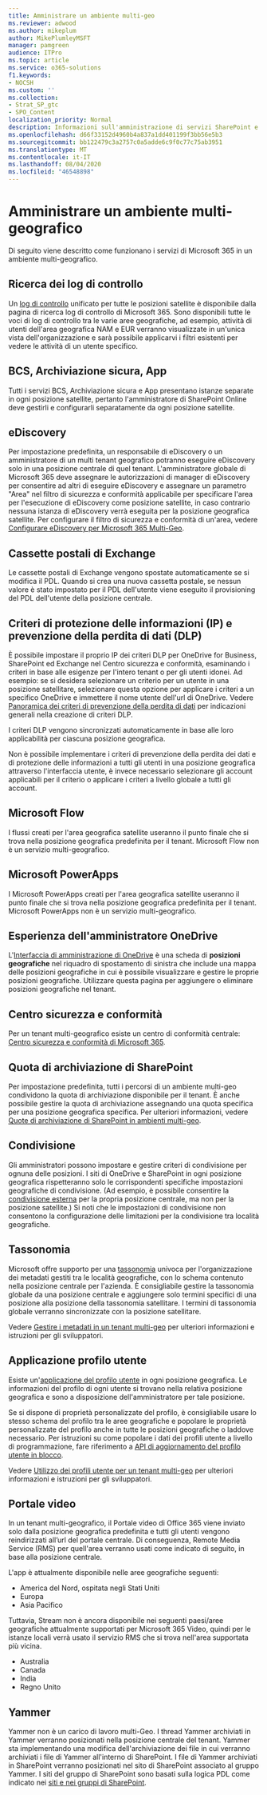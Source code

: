 ```yaml
---
title: Amministrare un ambiente multi-geo
ms.reviewer: adwood
ms.author: mikeplum
author: MikePlumleyMSFT
manager: pamgreen
audience: ITPro
ms.topic: article
ms.service: o365-solutions
f1.keywords:
- NOCSH
ms.custom: ''
ms.collection:
- Strat_SP_gtc
- SPO_Content
localization_priority: Normal
description: Informazioni sull'amministrazione di servizi SharePoint e OneDrive in un ambiente multi-geo.
ms.openlocfilehash: d66f33152d4960b4a837a1dd401199f3bb56e5b3
ms.sourcegitcommit: bb122479c3a2757c0a5adde6c9f0c77c75ab3951
ms.translationtype: MT
ms.contentlocale: it-IT
ms.lasthandoff: 08/04/2020
ms.locfileid: "46548898"
---
```

# <a name="administering-a-multi-geo-environment"></a>Amministrare un ambiente multi-geografico

Di seguito viene descritto come funzionano i servizi di Microsoft 365 in un ambiente multi-geografico.

## <a name="audit-log-search"></a>Ricerca dei log di controllo

Un [log di controllo](https://support.office.com/article/0d4d0f35-390b-4518-800e-0c7ec95e946c) unificato per tutte le posizioni satellite è disponibile dalla pagina di ricerca log di controllo di Microsoft 365. Sono disponibili tutte le voci di log di controllo tra le varie aree geografiche, ad esempio, attività di utenti dell'area geografica NAM e EUR verranno visualizzate in un'unica vista dell'organizzazione e sarà possibile applicarvi i filtri esistenti per vedere le attività di un utente specifico.

## <a name="bcs-secure-store-apps"></a>BCS, Archiviazione sicura, App

Tutti i servizi BCS, Archiviazione sicura e App presentano istanze separate in ogni posizione satellite, pertanto l'amministratore di SharePoint Online deve gestirli e configurarli separatamente da ogni posizione satellite.

## <a name="ediscovery"></a>eDiscovery 

Per impostazione predefinita, un responsabile di eDiscovery o un amministratore di un multi tenant geografico potranno eseguire eDiscovery solo in una posizione centrale di quel tenant. L'amministratore globale di Microsoft 365 deve assegnare le autorizzazioni di manager di eDiscovery per consentire ad altri di eseguire eDiscovery e assegnare un parametro "Area" nel filtro di sicurezza e conformità applicabile per specificare l'area per l'esecuzione di eDiscovery come posizione satellite, in caso contrario nessuna istanza di eDiscovery verrà eseguita per la posizione geografica satellite. Per configurare il filtro di sicurezza e conformità di un'area, vedere [Configurare eDiscovery per Microsoft 365 Multi-Geo](multi-geo-ediscovery-configuration.md).

## <a name="exchange-mailboxes"></a>Cassette postali di Exchange

Le cassette postali di Exchange vengono spostate automaticamente se si modifica il PDL. Quando si crea una nuova cassetta postale, se nessun valore è stato impostato per il PDL dell'utente viene eseguito il provisioning del PDL dell'utente della posizione centrale.

## <a name="information-protection-ip-data-loss-prevention-dlp-policy"></a>Criteri di protezione delle informazioni (IP) e prevenzione della perdita di dati (DLP) 

È possibile impostare il proprio IP dei criteri DLP per OneDrive for Business, SharePoint ed Exchange nel Centro sicurezza e conformità, esaminando i criteri in base alle esigenze per l'intero tenant o per gli utenti idonei. Ad esempio: se si desidera selezionare un criterio per un utente in una posizione satellitare, selezionare questa opzione per applicare i criteri a un specifico OneDrive e immettere il nome utente dell'url di OneDrive. Vedere [Panoramica dei criteri di prevenzione della perdita di dati](https://support.office.com/article/1966b2a7-d1e2-4d92-ab61-42efbb137f5e) per indicazioni generali nella creazione di criteri DLP.

I criteri DLP vengono sincronizzati automaticamente in base alle loro applicabilità per ciascuna posizione geografica.

Non è possibile implementare i criteri di prevenzione della perdita dei dati e di protezione delle informazioni a tutti gli utenti in una posizione geografica attraverso l'interfaccia utente, è invece necessario selezionare gli account applicabili per il criterio o applicare i criteri a livello globale a tutti gli account.

## <a name="microsoft-flow"></a>Microsoft Flow

I flussi creati per l'area geografica satellite useranno il punto finale che si trova nella posizione geografica predefinita per il tenant.  Microsoft Flow non è un servizio multi-geografico. 

## <a name="microsoft-powerapps"></a>Microsoft PowerApps

I Microsoft PowerApps creati per l'area geografica satellite useranno il punto finale che si trova nella posizione geografica predefinita per il tenant. Microsoft PowerApps non è un servizio multi-geografico. 

## <a name="onedrive-administrator-experience"></a>Esperienza dell'amministratore OneDrive

L'[Interfaccia di amministrazione di OneDrive](https://admin.onedrive.com) è una scheda di **posizioni geografiche** nel riquadro di spostamento di sinistra che include una mappa delle posizioni geografiche in cui è possibile visualizzare e gestire le proprie posizioni geografiche. Utilizzare questa pagina per aggiungere o eliminare posizioni geografiche nel tenant.

## <a name="security-and-compliance-admin-center"></a>Centro sicurezza e conformità

Per un tenant multi-geografico esiste un centro di conformità centrale: [Centro sicurezza e conformità di Microsoft 365](https://protection.office.com/?rfr=AdminCenter\#/homepage).

## <a name="sharepoint-storage-quota"></a>Quota di archiviazione di SharePoint

Per impostazione predefinita, tutti i percorsi di un ambiente multi-geo condividono la quota di archiviazione disponibile per il tenant.  È anche possibile gestire la quota di archiviazione assegnando una quota specifica per una posizione geografica specifica. Per ulteriori informazioni, vedere [Quote di archiviazione di SharePoint in ambienti multi-geo](sharepoint-multi-geo-storage-quota.md).

## <a name="sharing"></a>Condivisione

Gli amministratori possono impostare e gestire criteri di condivisione per ognuna delle posizioni. I siti di OneDrive e SharePoint in ogni posizione geografica rispetteranno solo le corrispondenti specifiche impostazioni geografiche di condivisione. (Ad esempio, è possibile consentire la [condivisione esterna](https://support.office.com/article/C8A462EB-0723-4B0B-8D0A-70FEAFE4BE85) per la propria posizione centrale, ma non per la posizione satellite.) Si noti che le impostazioni di condivisione non consentono la configurazione delle limitazioni per la condivisione tra località geografiche.

## <a name="taxonomy"></a>Tassonomia

Microsoft offre supporto per una [tassonomia](https://docs.microsoft.com/sharepoint/managed-metadata) univoca per l'organizzazione dei metadati gestiti tra le località geografiche, con lo schema contenuto nella posizione centrale per l'azienda. È consigliabile gestire la tassonomia globale da una posizione centrale e aggiungere solo termini specifici di una posizione alla posizione della tassonomia satellitare. I termini di tassonomia globale verranno sincronizzate con la posizione satellitare.

Vedere [Gestire i metadati in un tenant multi-geo](https://docs.microsoft.com/sharepoint/dev/solution-guidance/multigeo-managedmetadata) per ulteriori informazioni e istruzioni per gli sviluppatori.

## <a name="user-profile-application"></a>Applicazione profilo utente

Esiste un'[applicazione del profilo utente](https://docs.microsoft.com/sharepoint/manage-user-profiles) in ogni posizione geografica. Le informazioni del profilo di ogni utente si trovano nella relativa posizione geografica e sono a disposizione dell'amministratore per tale posizione.

Se si dispone di proprietà personalizzate del profilo, è consigliabile usare lo stesso schema del profilo tra le aree geografiche e popolare le proprietà personalizzate del profilo anche in tutte le posizioni geografiche o laddove necessario.  Per istruzioni su come popolare i dati dei profili utente a livello di programmazione, fare riferimento a [API di aggiornamento del profilo utente in blocco](https://docs.microsoft.com/sharepoint/dev/solution-guidance/bulk-user-profile-update-api-for-sharepoint-online).

Vedere [Utilizzo dei profili utente per un tenant multi-geo](https://docs.microsoft.com/sharepoint/dev/solution-guidance/multigeo-userprofileexperience) per ulteriori informazioni e istruzioni per gli sviluppatori.

## <a name="video-portal"></a>Portale video

In un tenant multi-geografico, il Portale video di Office 365 viene inviato solo dalla posizione geografica predefinita e tutti gli utenti vengono reindirizzati all’url del portale centrale. Di conseguenza, Remote Media Service (RMS) per quell'area verranno usati come indicato di seguito, in base alla posizione centrale.

L'app è attualmente disponibile nelle aree geografiche seguenti:

- America del Nord, ospitata negli Stati Uniti 
- Europa
- Asia Pacifico

Tuttavia, Stream non è ancora disponibile nei seguenti paesi/aree geografiche attualmente supportati per Microsoft 365 Video, quindi per le istanze locali verrà usato il servizio RMS che si trova nell'area supportata più vicina.

- Australia
- Canada
- India
- Regno Unito

## <a name="yammer"></a>Yammer

Yammer non è un carico di lavoro multi-Geo. I thread Yammer archiviati in Yammer verranno posizionati nella posizione centrale del tenant. Yammer sta implementando una modifica dell'archiviazione dei file in cui verranno archiviati i file di Yammer all'interno di SharePoint. I file di Yammer archiviati in SharePoint verranno posizionati nel sito di SharePoint associato al gruppo Yammer. I siti del gruppo di SharePoint sono basati sulla logica PDL come indicato nei [siti e nei gruppi di SharePoint](https://docs.microsoft.com/office365/enterprise/multi-geo-capabilities-in-onedrive-and-sharepoint-online-in-office-365#sharepoint-sites-and-groups).
